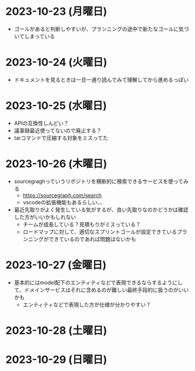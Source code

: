 # 2023-10-23 (月曜日)

* ゴールがあると判断しやすいが、プランニングの途中で新たなゴールに気づいてしまっている


# 2023-10-24 (火曜日)

* ドキュメントを見るときは一旦一通り読んでみて理解してから進めるっぽい


# 2023-10-25 (水曜日)

* APIの互換性しんどい？
* 議事録最近使ってないので廃止する？
* tarコマンドで圧縮する対象をミスってた


# 2023-10-26 (木曜日)

* sourcegraghっていうリポジトリを横断的に検索できるサービスを使ってみる
  * https://sourcegraph.com/search
  * vscodeの拡張機能もあるらしい、、
* 最近先取りがよく発生している気がするが、良い先取りなのかどうかは確認した方がいいかもしれない
  * チームが成長している？見積もりがミスっている？
  * ロードマップに対して、適切なスプリントゴールが設定できているプランニングができているのであれば問題はないかも


# 2023-10-27 (金曜日)

* 基本的にはmodel配下のエンティティなどで表現できるならするようにして、ドメインサービスはそれに含めるのが難しい最終手段的に扱うのがいいかも
  * エンティティなどで表現した方が仕様が分かりやすい？


# 2023-10-28 (土曜日)



# 2023-10-29 (日曜日)

